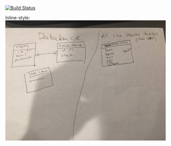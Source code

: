 [![Build Status](https://travis-ci.org/JeremyPanelli/itp-405-final-node.svg?branch=master)](https://travis-ci.org/JeremyPanelli/itp-405-final-node)

Inline-style: ![Alt Text](https://github.com/JeremyPanelli/itp-405-final-node/blob/master/database%20diagram.jpg)
